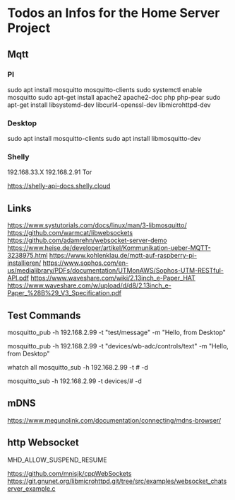 # Todos an Infos for the Home Server Project

## Mqtt

### PI

sudo apt install mosquitto mosquitto-clients
sudo systemctl enable mosquitto
sudo apt-get install apache2 apache2-doc php php-pear
sudo apt-get install libsystemd-dev libcurl4-openssl-dev libmicrohttpd-dev

### Desktop

sudo apt install mosquitto-clients
sudo apt install libmosquitto-dev

### Shelly

192.168.33.X
192.168.2.91 Tor

https://shelly-api-docs.shelly.cloud

## Links

https://www.systutorials.com/docs/linux/man/3-libmosquitto/
https://github.com/warmcat/libwebsockets
https://github.com/adamrehn/websocket-server-demo
https://www.heise.de/developer/artikel/Kommunikation-ueber-MQTT-3238975.html
https://www.kohlenklau.de/mqtt-auf-raspberry-pi-installieren/
https://www.sophos.com/en-us/medialibrary/PDFs/documentation/UTMonAWS/Sophos-UTM-RESTful-API.pdf
https://www.waveshare.com/wiki/2.13inch_e-Paper_HAT
https://www.waveshare.com/w/upload/d/d8/2.13inch_e-Paper_%28B%29_V3_Specification.pdf

## Test Commands

mosquitto_pub -h 192.168.2.99 -t "test/message" -m "Hello, from Desktop"

mosquitto_pub -h 192.168.2.99 -t "devices/wb-adc/controls/text" -m "Hello, from Desktop"

whatch all
mosquitto_sub -h 192.168.2.99 -t \# -d

mosquitto_sub -h 192.168.2.99 -t devices/# -d

## mDNS

https://www.megunolink.com/documentation/connecting/mdns-browser/

## http  Websocket

MHD_ALLOW_SUSPEND_RESUME

https://github.com/mnisjk/cppWebSockets
https://git.gnunet.org/libmicrohttpd.git/tree/src/examples/websocket_chatserver_example.c